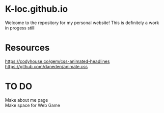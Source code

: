 # K-loc.github.io  
Welcome to the repository for my personal website! This is definitely a work in progess still  

# Resources  
https://codyhouse.co/gem/css-animated-headlines  
https://github.com/daneden/animate.css  

# TO DO
Make about me page  
Make space for Web Game  

